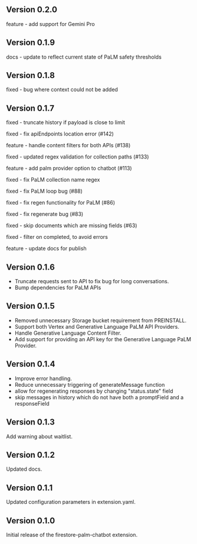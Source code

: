 ## Version 0.2.0

feature - add support for Gemini Pro

## Version 0.1.9

docs - update to reflect current state of PaLM safety thresholds

## Version 0.1.8

fixed - bug where context could not be added

## Version 0.1.7


fixed - truncate history if payload is close to limit

fixed - fix apiEndpoints location error (#142)

feature - handle content filters for both APIs (#138)

fixed - updated regex validation for collection paths (#133)

feature - add palm provider option to chatbot (#113)

fixed - fix PaLM collection name regex

fixed - fix PaLM loop bug (#88)

fixed - fix regen functionality for PaLM (#86)

fixed - fix regenerate bug (#83)

fixed - skip documents which are missing fields (#63)

fixed - filter on completed, to avoid errors

feature - update docs for publish

## Version 0.1.6

- Truncate requests sent to API to fix bug for long conversations.
- Bump dependencies for PaLM APIs
## Version 0.1.5

- Removed unnecessary Storage bucket requirement from PREINSTALL.
- Support both Vertex and Generative Language PaLM API Providers.
- Handle Generative Language Content Filter.
- Add support for providing an API key for the Generative Language PaLM Provider.

## Version 0.1.4

- Improve error handling.
- Reduce unnecessary triggering of generateMessage function
- allow for regenerating responses by changing "status.state" field
- skip messages in history which do not have both a promptField and a responseField

## Version 0.1.3

Add warning about waitlist.

## Version 0.1.2

Updated docs.

## Version 0.1.1

Updated configuration parameters in extension.yaml.

## Version 0.1.0

Initial release of the firestore-palm-chatbot extension.
